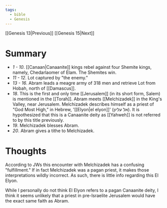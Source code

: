 ```yaml
---
tags:
  - bible
  - Genesis
---
```

[[Genesis 13|Previous]] [[Genesis 15|Next]]
# Summary
- *1 - 10*. [[Canaan|Canaanite]] kings rebel against four Shemite kings, namely, Chedarlaomer of Elam. The Shemites win.
- *11 - 12*. Lot captured by "the enemy."
- *13 - 16*. Abram leads a meagre army of 318 men and retrieve Lot from Hobah, north of [[Damascus]].
- *18*. This is the first and only time [[Jerusalem]] (in its short form, Salem) is mentioned in the [[Torah]]. Abram meets [[Melchizadek]] in the King's Valley, near Jerusalem. Melchizadek describes himself as a priest of "God Most High," in Hebrew, '[[Elyon|el elyon]]' (אל עליון). It is hypothesized that this is a Canaanite deity as [[Yahweh]] is not referred to by this title previously.
- *19*. Melchizadek blesses Abram.
- *20*. Abram gives a tithe to Melchizadek.
# Thoughts
According to JWs this encounter with Melchizadek has a confusing "fulfillment." If in fact Melchizadek was a pagan priest, it makes those interpretations wildly incorrect. As such, there is little info regarding this El Elyon.

While I personally do not think El Elyon refers to a pagan Canaanite deity, I think it seems unlikely that a priest in pre-Israelite Jerusalem would have the exact same faith as Abram.